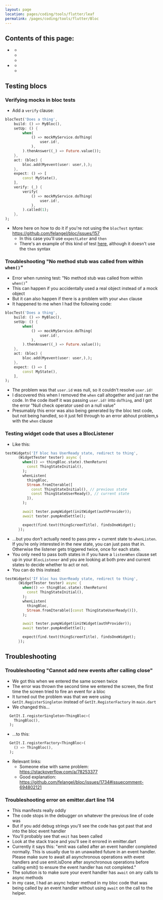 ```yaml
---
layout: page
location: pages/coding/tools/flutter/leaf
permalink: /pages/coding/tools/flutter/Bloc
---
```


## Contents of this page:

- []()
    - []()
    - []()
    - []()
- []()
    - []()
    - []()

## Testing blocs

### Verifying mocks in bloc tests

- Add a `verify` clause:

```dart
blocTest('Does a thing',
    build: () => MyBloc(),
    setUp: () {
        when(
            () => mockMyService.doThing(
                user.id!,
            ),
        ).thenAnswer((_) => Future.value());
    },
    act: (bloc) {
        bloc.add(Myevent(user: user,),);
    },
    expect: () => [
        const MyState(),
    ],
    verify: (_) {
        verify(
            () => mockMyService.doThing(
                user.id!,
            ),
        ).called(1);
    },
);
```

- More here on how to do it if you're not using the `blocTest` syntax: https://github.com/felangel/bloc/issues/157
    - In this case you'll use `expectLater` and `then`
    - There's an example of this kind of test [here](https://github.com/brianegan/flutter_architecture_samples/blob/41a033f6e67ec51bba2edf669cfcb857498db58c/frideos_library/test/stats_bloc_test.dart#L45), although it doesn't use the `then` syntax

### Troubleshooting "No method stub was called from within `when()`"

- Error when running test: "No method stub was called from within `when()`"
- This can happen if you accidentally used a real object instead of a mock object
- But it can also happen if there is a problem with your `when` clause
- It happened to me when I had the following code:

```dart
blocTest('Does a thing',
    build: () => MyBloc(),
    setUp: () {
        when(
            () => mockMyService.doThing(
                user.id!,
            ),
        ).thenAnswer((_) => Future.value());
    },
    act: (bloc) {
        bloc.add(Myevent(user: user,),);
    },
    expect: () => [
        const MyState(),
    ],
);
```

- The problem was that `user.id` was null, so it couldn't resolve `user.id!`
- I discovered this when I removed the `when` call altogether and just ran the code. In the code itself it was passing `user.id!` into `doThing`, and I got the error "Null check operator used on a null value"
- Presumably this error was also being generated by the bloc test code, but not being handled, so it just fell through to an error abhout problem,s with the `when` clause

### Testing widget code that uses a BlocListener

- Like this:

```dart
testWidgets('If bloc has UserReady state, redirect to thing',
      (WidgetTester tester) async {
        when(() => thingBloc.state).thenReturn(
          const ThingStateInitial(),
        );
        whenListen(
          thingBloc,
          Stream.fromIterable([
            const ThingStateInitial(), // previous state
            const ThingStateUserReady(), // current state
          ]),
        );

        await tester.pumpWidget(initWidget(authProvider));
        await tester.pumpAndSettle();

        expect(find.text(thingScreenTitle), findsOneWidget);
      });
```

- ...but you don’t actually need to pass prev + current state to `whenListen`. If you’re only interested in the new state, you can just pass that in. Otherwise the listener gets triggered twice, once for each state. 
- You only need to pass both states in if you have a `listenWhen` clause set up in your `BlocListener` and you are looking at both prev and current states to decide whether to act or not. 
- You can do this instead:

```dart
testWidgets('If bloc has UserReady state, redirect to thing',
      (WidgetTester tester) async {
        when(() => thingBloc.state).thenReturn(
          const ThingStateInitial(),
        );
        whenListen(
          thingBloc,
          Stream.fromIterable([const ThingStateUserReady()]),
        );

        await tester.pumpWidget(initWidget(authProvider));
        await tester.pumpAndSettle();

        expect(find.text(thingScreenTitle), findsOneWidget);
      });
```

## Troubleshooting

### Troubleshooting "Cannot add new events after calling close"

- We got this when we entered the same screen twice
- The error was thrown the second time we entered the screen, the first time the screen tried to fire an event for a bloc
- It turned out the problem was that we were using `GetIt.RegisterSingleton` instead of `GetIt.RegisterFactory` in `main.dart`
- We changed this...

```dart
  GetIt.I.registerSingleton<ThingBloc>(
    ThingBloc(),
  );
```

- ...to this:

```dart
  GetIt.I.registerFactory<ThingBloc>(
    () => ThingBloc(),
  );
```

- Relevant links:
    - Someone else with same problem: https://stackoverflow.com/a/78253377
    - Good explanation: https://github.com/felangel/bloc/issues/1734#issuecomment-694802121

### Troubleshooting error on emitter.dart line 114

- This manifests really oddly
- The code stops in the debugger on whatever the previous line of code was
- But if you add debug strings you'll see the code has got past that and into the bloc event handler
- You'll probably see that `emit` has been called
- Look at the stack trace and you'll see it errored in emitter.dart
- Currently it says this: "emit was called after an event handler completed normally.
    This is usually due to an unawaited future in an event handler.
    Please make sure to await all asynchronous operations with event handlers
    and use emit.isDone after asynchronous operations before calling emit() to
    ensure the event handler has not completed."
- The solution is to make sure your event handler has `await` on any calls to async methods
- In my case, I had an async helper method in my bloc code that was being called by an event handler without using `await` on the call to the helper.


